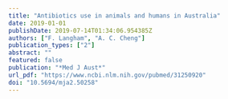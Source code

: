 ```yaml
---
title: "Antibiotics use in animals and humans in Australia"
date: 2019-01-01
publishDate: 2019-07-14T01:34:06.954385Z
authors: ["F. Langham", "A. C. Cheng"]
publication_types: ["2"]
abstract: ""
featured: false
publication: "*Med J Aust*"
url_pdf: "https://www.ncbi.nlm.nih.gov/pubmed/31250920"
doi: "10.5694/mja2.50258"
---
```


